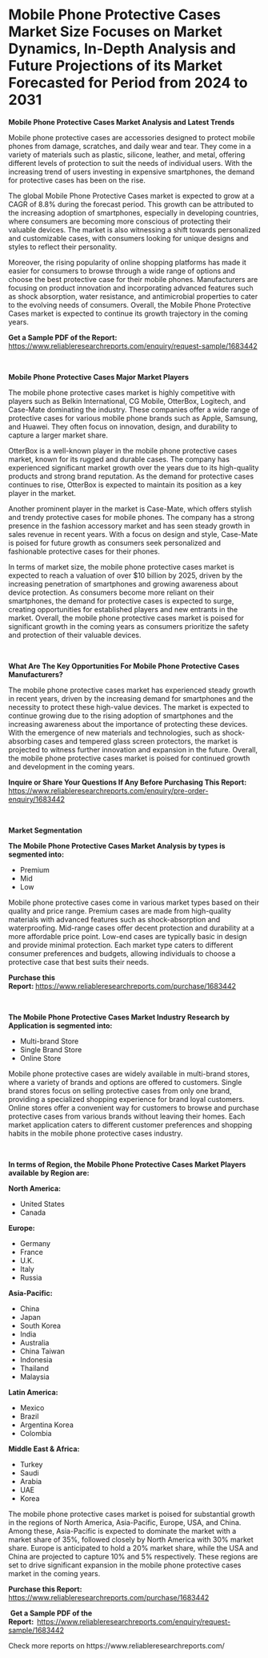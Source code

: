 <p><h1>Mobile Phone Protective Cases Market Size Focuses on Market Dynamics, In-Depth Analysis and Future Projections of its Market Forecasted for Period from 2024 to 2031</h1></p><p><strong>Mobile Phone Protective Cases Market Analysis and Latest Trends</strong></p>
<p><p>Mobile phone protective cases are accessories designed to protect mobile phones from damage, scratches, and daily wear and tear. They come in a variety of materials such as plastic, silicone, leather, and metal, offering different levels of protection to suit the needs of individual users. With the increasing trend of users investing in expensive smartphones, the demand for protective cases has been on the rise.</p><p>The global Mobile Phone Protective Cases market is expected to grow at a CAGR of 8.8% during the forecast period. This growth can be attributed to the increasing adoption of smartphones, especially in developing countries, where consumers are becoming more conscious of protecting their valuable devices. The market is also witnessing a shift towards personalized and customizable cases, with consumers looking for unique designs and styles to reflect their personality.</p><p>Moreover, the rising popularity of online shopping platforms has made it easier for consumers to browse through a wide range of options and choose the best protective case for their mobile phones. Manufacturers are focusing on product innovation and incorporating advanced features such as shock absorption, water resistance, and antimicrobial properties to cater to the evolving needs of consumers. Overall, the Mobile Phone Protective Cases market is expected to continue its growth trajectory in the coming years.</p></p>
<p><strong>Get a Sample PDF of the Report:&nbsp;</strong> <a href="https://www.reliableresearchreports.com/enquiry/request-sample/1683442">https://www.reliableresearchreports.com/enquiry/request-sample/1683442</a></p>
<p>&nbsp;</p>
<p><strong>Mobile Phone Protective Cases Major Market Players</strong></p>
<p><p>The mobile phone protective cases market is highly competitive with players such as Belkin International, CG Mobile, OtterBox, Logitech, and Case-Mate dominating the industry. These companies offer a wide range of protective cases for various mobile phone brands such as Apple, Samsung, and Huawei. They often focus on innovation, design, and durability to capture a larger market share.</p><p>OtterBox is a well-known player in the mobile phone protective cases market, known for its rugged and durable cases. The company has experienced significant market growth over the years due to its high-quality products and strong brand reputation. As the demand for protective cases continues to rise, OtterBox is expected to maintain its position as a key player in the market.</p><p>Another prominent player in the market is Case-Mate, which offers stylish and trendy protective cases for mobile phones. The company has a strong presence in the fashion accessory market and has seen steady growth in sales revenue in recent years. With a focus on design and style, Case-Mate is poised for future growth as consumers seek personalized and fashionable protective cases for their phones.</p><p>In terms of market size, the mobile phone protective cases market is expected to reach a valuation of over $10 billion by 2025, driven by the increasing penetration of smartphones and growing awareness about device protection. As consumers become more reliant on their smartphones, the demand for protective cases is expected to surge, creating opportunities for established players and new entrants in the market. Overall, the mobile phone protective cases market is poised for significant growth in the coming years as consumers prioritize the safety and protection of their valuable devices.</p></p>
<p>&nbsp;</p>
<p><strong>What Are The Key Opportunities For Mobile Phone Protective Cases Manufacturers?</strong></p>
<p><p>The mobile phone protective cases market has experienced steady growth in recent years, driven by the increasing demand for smartphones and the necessity to protect these high-value devices. The market is expected to continue growing due to the rising adoption of smartphones and the increasing awareness about the importance of protecting these devices. With the emergence of new materials and technologies, such as shock-absorbing cases and tempered glass screen protectors, the market is projected to witness further innovation and expansion in the future. Overall, the mobile phone protective cases market is poised for continued growth and development in the coming years.</p></p>
<p><strong>Inquire or Share Your Questions If Any Before Purchasing This Report:</strong> <a href="https://www.reliableresearchreports.com/enquiry/pre-order-enquiry/1683442">https://www.reliableresearchreports.com/enquiry/pre-order-enquiry/1683442</a></p>
<p>&nbsp;</p>
<p><strong>Market Segmentation</strong></p>
<p><strong>The Mobile Phone Protective Cases Market Analysis by types is segmented into:</strong></p>
<p><ul><li>Premium</li><li>Mid</li><li>Low</li></ul></p>
<p><p>Mobile phone protective cases come in various market types based on their quality and price range. Premium cases are made from high-quality materials with advanced features such as shock-absorption and waterproofing. Mid-range cases offer decent protection and durability at a more affordable price point. Low-end cases are typically basic in design and provide minimal protection. Each market type caters to different consumer preferences and budgets, allowing individuals to choose a protective case that best suits their needs.</p></p>
<p><strong>Purchase this Report:&nbsp;</strong><a href="https://www.reliableresearchreports.com/purchase/1683442">https://www.reliableresearchreports.com/purchase/1683442</a></p>
<p>&nbsp;</p>
<p><strong>The Mobile Phone Protective Cases Market Industry Research by Application is segmented into:</strong></p>
<p><ul><li>Multi-brand Store</li><li>Single Brand Store</li><li>Online Store</li></ul></p>
<p><p>Mobile phone protective cases are widely available in multi-brand stores, where a variety of brands and options are offered to customers. Single brand stores focus on selling protective cases from only one brand, providing a specialized shopping experience for brand loyal customers. Online stores offer a convenient way for customers to browse and purchase protective cases from various brands without leaving their homes. Each market application caters to different customer preferences and shopping habits in the mobile phone protective cases industry.</p></p>
<p>&nbsp;</p>
<p><strong>In terms of Region, the Mobile Phone Protective Cases Market Players available by Region are:</strong></p>
<p>
    <p> <strong> North America: </strong>
        <ul>
            <li>United States</li>
            <li>Canada</li>
        </ul>
        </p> 
    <p> <strong> Europe: </strong>
        <ul>
            <li>Germany</li>
            <li>France</li>
            <li>U.K.</li>
            <li>Italy</li>
            <li>Russia</li>
        </ul>
        </p> 
    <p> <strong> Asia-Pacific: </strong>
        <ul>
            <li>China</li>
            <li>Japan</li>
            <li>South Korea</li>
            <li>India</li>
            <li>Australia</li>
            <li>China Taiwan</li>
            <li>Indonesia</li>
            <li>Thailand</li>
            <li>Malaysia</li>
        </ul>
        </p> 
    <p> <strong> Latin America: </strong>
        <ul>
            <li>Mexico</li>
            <li>Brazil</li>
            <li>Argentina Korea</li>
            <li>Colombia</li>
        </ul>
        </p> 
    <p> <strong> Middle East & Africa: </strong>
        <ul>
            <li>Turkey</li>
            <li>Saudi</li>
            <li>Arabia</li>
            <li>UAE</li>
            <li>Korea</li>
        </ul>
    </p>
    </p>
<p><p>The mobile phone protective cases market is poised for substantial growth in the regions of North America, Asia-Pacific, Europe, USA, and China. Among these, Asia-Pacific is expected to dominate the market with a market share of 35%, followed closely by North America with 30% market share. Europe is anticipated to hold a 20% market share, while the USA and China are projected to capture 10% and 5% respectively. These regions are set to drive significant expansion in the mobile phone protective cases market in the coming years.</p></p>
<p><strong>Purchase this Report: </strong><a href="https://www.reliableresearchreports.com/purchase/1683442">https://www.reliableresearchreports.com/purchase/1683442</a></p>
<p>&nbsp;<strong>Get a Sample PDF of the Report:&nbsp;&nbsp;</strong><a href="https://www.reliableresearchreports.com/enquiry/request-sample/1683442">https://www.reliableresearchreports.com/enquiry/request-sample/1683442</a></p>
<p><strong></strong></p>
<p>Check more reports on https://www.reliableresearchreports.com/</p>